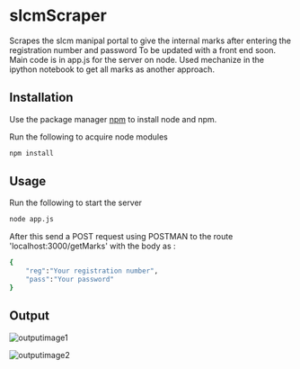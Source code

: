 # slcmScraper
Scrapes the slcm manipal portal to give the internal marks after entering the registration number and password
To be updated with a front end soon.
Main code is in app.js for the server on node.
Used mechanize in the ipython notebook to get all marks as another approach.
## Installation

Use the package manager [npm](https://www.npmjs.com/get-npm) to install node and npm.

Run the following to acquire node modules

```bash
npm install
```

## Usage

Run the following to start the server

```bash
node app.js 
```

After this send a POST request using POSTMAN to the route 'localhost:3000/getMarks' with the body as :

```bash
{
	"reg":"Your registration number",
	"pass":"Your password"
}
```

## Output
![outputimage1](https://i.ibb.co/XCCPMDd/slcm-Capture-Two.png)

![outputimage2](https://i.ibb.co/vzMP6m2/slcm-Capture.png)
